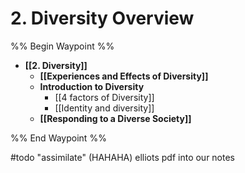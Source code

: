 # 2. Diversity Overview

%% Begin Waypoint %%
- **[[2. Diversity]]**
	- **[[Experiences and Effects of Diversity]]**
	- **Introduction to Diversity**
		- [[4 factors of Diversity]]
		- [[Identity and diversity]]
	- **[[Responding to a Diverse Society]]**

%% End Waypoint %%

#todo "assimilate" (HAHAHA) elliots pdf into our notes